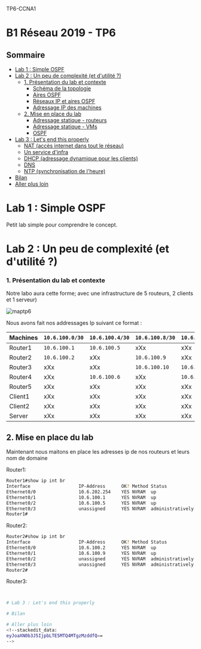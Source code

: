TP6-CCNA1

# B1 Réseau 2019 - TP6

## Sommaire
* [Lab 1 : Simple OSPF](#lab-1--simple-ospf)
* [Lab 2 : Un peu de complexité (et d'utilité ?)](#lab-2--un-peu-de-complexité-et-dutilité-)
  * [1. Présentation du lab et contexte](#1-présentation-du-lab-et-contexte)
    * [Schéma de la topologie](#schéma-de-la-topologie)
    * [Aires OSPF](#aires-ospf)
    * [Réseaux IP et aires OSPF](#réseaux-ip-et-aires-ospf)
    * [Adressage IP des machines](#adressage-ip-de-chacune-des-machines)
  * [2. Mise en place du lab](#2-mise-en-place-du-lab)
    * [Adressage statique - routeurs](#checklist-ip-routeurs)
    * [Adressage statique - VMs](#checklist-vms)
    * [OSPF](#configuration-de-ospf)
* [Lab 3 : Let's end this properly](#lab-3--lets-end-this-properly)
  * [NAT (accès internet dans tout le réseau)](#1-nat--accès-internet)
  * [Un service d'infra](#2-un-service-dinfra)
  * [DHCP (adressage dynamique pour les clients)](#3-serveur-dhcp)
  * [DNS](#4-serveur-dns)
  * [NTP (synchronisation de l'heure)](#5-serveur-ntp)
* [Bilan](#bilan)
* [Aller plus loin](#aller-plus-loin)

# Lab 1 : Simple OSPF

Petit lab simple pour comprendre le concept.

# Lab 2 : Un peu de complexité (et d'utilité ?)

### 1. Présentation du lab et contexte

Notre labo aura cette forme; avec une infrastructure de 5 routeurs, 2 clients et 1 serveur)

![maptp6](https://github.com/Genisys33/CCNA/blob/master/Image-Tp2/mapTP6.png)

Nous avons fait nos addressages Ip suivant ce format : 

Machines | `10.6.100.0/30` | `10.6.100.4/30` | `10.6.100.8/30` | `10.6.100.12/30` | `10.6.101.0/30` | `10.6.201.0/24` | `10.6.202.0/24`
--- | --- | --- | --- | --- | --- | --- | --- 
Router1 | `10.6.100.1` | `10.6.100.5` | xXx | xXx | xXx | xXx | `10.6.202.254`
Router2 | `10.6.100.2` | xXx |  `10.6.100.9` | xXx | xXx | xXx | xXx
Router3 | xXx | xXx | `10.6.100.10` | `10.6.100.14` | `10.6.101.1` | xXx | xXx
Router4 | xXx |  `10.6.100.6` | xXx | `10.6.100.13` | xXx | xXx | xXx
Router5 | xXx | xXx | xXx | xXx |  `10.6.101.2` |  `10.6.201.254` | xXx
Client1 | xXx | xXx | xXx | xXx | xXx |  `10.6.201.10` | xXx
Client2 | xXx | xXx | xXx | xXx | xXx |  `10.6.201.11` | xXx
Server | xXx | xXx | xXx | xXx | xXx | xXx | `10.6.202.10`

## 2. Mise en place du lab

Maintenant nous maitons en place les adresses ip de nos routeurs et leurs nom de domaine 

Router1:

```bash
Router1#show ip int br
Interface                  IP-Address      OK? Method Status                Protocol
Ethernet0/0                10.6.202.254    YES NVRAM  up                    up      
Ethernet0/1                10.6.100.1      YES NVRAM  up                    up      
Ethernet0/2                10.6.100.5      YES NVRAM  up                    up      
Ethernet0/3                unassigned      YES NVRAM  administratively down down    
Router1#
```
Router2:
```bash
Router2#show ip int br 
Interface                  IP-Address      OK? Method Status                Protocol
Ethernet0/0                10.6.100.2      YES NVRAM  up                    up      
Ethernet0/1                10.6.100.9      YES NVRAM  up                    up      
Ethernet0/2                unassigned      YES NVRAM  administratively down down    
Ethernet0/3                unassigned      YES NVRAM  administratively down down    
Router2#
```

Router3:
```bash


# Lab 3 : Let's end this properly

# Bilan

# Aller plus loin
<!--stackedit_data:
eyJoaXN0b3J5IjpbLTE5MTQ4MTgzMzddfQ==
-->
